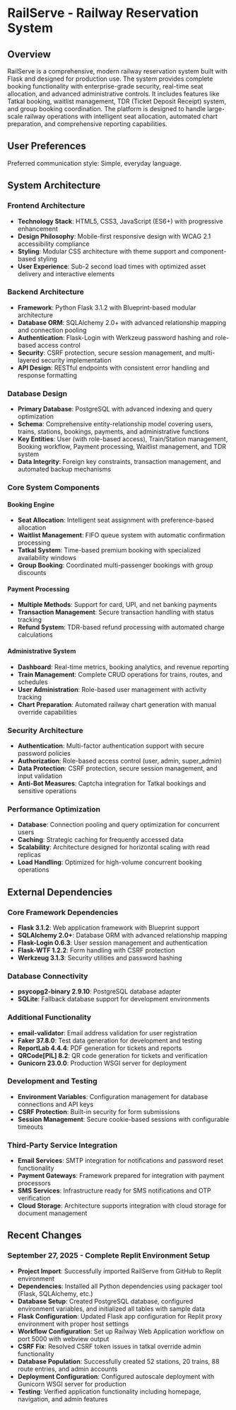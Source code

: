 # RailServe - Railway Reservation System

## Overview

RailServe is a comprehensive, modern railway reservation system built with Flask and designed for production use. The system provides complete booking functionality with enterprise-grade security, real-time seat allocation, and advanced administrative controls. It includes features like Tatkal booking, waitlist management, TDR (Ticket Deposit Receipt) system, and group booking coordination. The platform is designed to handle large-scale railway operations with intelligent seat allocation, automated chart preparation, and comprehensive reporting capabilities.

## User Preferences

Preferred communication style: Simple, everyday language.

## System Architecture

### Frontend Architecture
- **Technology Stack**: HTML5, CSS3, JavaScript (ES6+) with progressive enhancement
- **Design Philosophy**: Mobile-first responsive design with WCAG 2.1 accessibility compliance
- **Styling**: Modular CSS architecture with theme support and component-based styling
- **User Experience**: Sub-2 second load times with optimized asset delivery and interactive elements

### Backend Architecture
- **Framework**: Python Flask 3.1.2 with Blueprint-based modular architecture
- **Database ORM**: SQLAlchemy 2.0+ with advanced relationship mapping and connection pooling
- **Authentication**: Flask-Login with Werkzeug password hashing and role-based access control
- **Security**: CSRF protection, secure session management, and multi-layered security implementation
- **API Design**: RESTful endpoints with consistent error handling and response formatting

### Database Design
- **Primary Database**: PostgreSQL with advanced indexing and query optimization
- **Schema**: Comprehensive entity-relationship model covering users, trains, stations, bookings, payments, and administrative functions
- **Key Entities**: User (with role-based access), Train/Station management, Booking workflow, Payment processing, Waitlist management, and TDR system
- **Data Integrity**: Foreign key constraints, transaction management, and automated backup mechanisms

### Core System Components

#### Booking Engine
- **Seat Allocation**: Intelligent seat assignment with preference-based allocation
- **Waitlist Management**: FIFO queue system with automatic confirmation processing
- **Tatkal System**: Time-based premium booking with specialized availability windows
- **Group Booking**: Coordinated multi-passenger bookings with group discounts

#### Payment Processing
- **Multiple Methods**: Support for card, UPI, and net banking payments
- **Transaction Management**: Secure transaction handling with status tracking
- **Refund System**: TDR-based refund processing with automated charge calculations

#### Administrative System
- **Dashboard**: Real-time metrics, booking analytics, and revenue reporting
- **Train Management**: Complete CRUD operations for trains, routes, and schedules
- **User Administration**: Role-based user management with activity tracking
- **Chart Preparation**: Automated railway chart generation with manual override capabilities

### Security Architecture
- **Authentication**: Multi-factor authentication support with secure password policies
- **Authorization**: Role-based access control (user, admin, super_admin)
- **Data Protection**: CSRF protection, secure session management, and input validation
- **Anti-Bot Measures**: Captcha integration for Tatkal bookings and sensitive operations

### Performance Optimization
- **Database**: Connection pooling and query optimization for concurrent users
- **Caching**: Strategic caching for frequently accessed data
- **Scalability**: Architecture designed for horizontal scaling with read replicas
- **Load Handling**: Optimized for high-volume concurrent booking operations

## External Dependencies

### Core Framework Dependencies
- **Flask 3.1.2**: Web application framework with Blueprint support
- **SQLAlchemy 2.0+**: Database ORM with advanced relationship mapping
- **Flask-Login 0.6.3**: User session management and authentication
- **Flask-WTF 1.2.2**: Form handling with CSRF protection
- **Werkzeug 3.1.3**: Security utilities and password hashing

### Database Connectivity
- **psycopg2-binary 2.9.10**: PostgreSQL database adapter
- **SQLite**: Fallback database support for development environments

### Additional Functionality
- **email-validator**: Email address validation for user registration
- **Faker 37.8.0**: Test data generation for development and testing
- **ReportLab 4.4.4**: PDF generation for tickets and reports
- **QRCode[PIL] 8.2**: QR code generation for tickets and verification
- **Gunicorn 23.0.0**: Production WSGI server for deployment

### Development and Testing
- **Environment Variables**: Configuration management for database connections and API keys
- **CSRF Protection**: Built-in security for form submissions
- **Session Management**: Secure cookie-based sessions with configurable timeouts

### Third-Party Service Integration
- **Email Services**: SMTP integration for notifications and password reset functionality
- **Payment Gateways**: Framework prepared for integration with payment processors
- **SMS Services**: Infrastructure ready for SMS notifications and OTP verification
- **Cloud Storage**: Architecture supports integration with cloud storage for document management

## Recent Changes

### September 27, 2025 - Complete Replit Environment Setup
- **Project Import**: Successfully imported RailServe from GitHub to Replit environment
- **Dependencies**: Installed all Python dependencies using packager tool (Flask, SQLAlchemy, etc.)
- **Database Setup**: Created PostgreSQL database, configured environment variables, and initialized all tables with sample data
- **Flask Configuration**: Updated Flask app configuration for Replit proxy environment with proper host settings
- **Workflow Configuration**: Set up Railway Web Application workflow on port 5000 with webview output
- **CSRF Fix**: Resolved CSRF token issues in tatkal override admin functionality
- **Database Population**: Successfully created 52 stations, 20 trains, 88 route entries, and admin accounts
- **Deployment Configuration**: Configured autoscale deployment with Gunicorn WSGI server for production
- **Testing**: Verified application functionality including homepage, navigation, and admin features